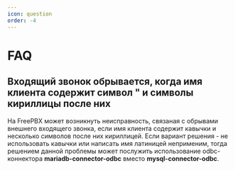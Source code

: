 ```yaml
---
icon: question
order: -4
---
```


# FAQ

## Входящий звонок обрывается, когда имя клиента содержит символ " и символы кириллицы после них
На FreePBX может возникнуть неисправность, связаная с обрывами внешнего входящего звонка, если имя клиента содержит кавычки и несколько символов после них кириллицей.
Если вариант решения - не использовать кавычки или написать имя латиницей неприменим, тогда решением данной проблемы может послужить использование odbc-коннектора **mariadb-connector-odbc** вместо **mysql-connector-odbc**.